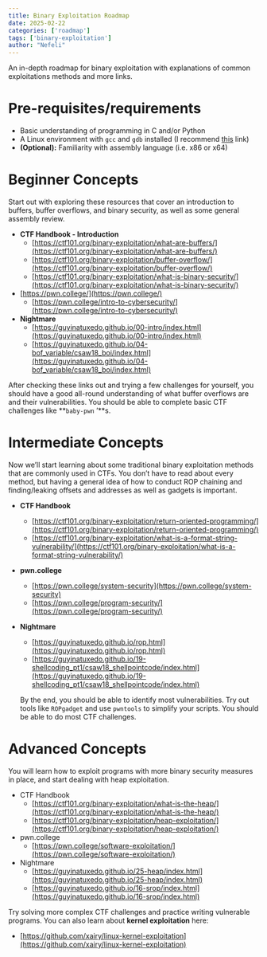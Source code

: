 ```yaml
---
title: Binary Exploitation Roadmap
date: 2025-02-22
categories: ['roadmap']
tags: ['binary-exploitation']
author: "Nefeli"
---
```


An in-depth roadmap for binary exploitation with explanations of common exploitations methods and more links.

# Pre-requisites/requirements

- Basic understanding of programming in C and/or Python
- A Linux environment with `gcc` and `gdb` installed (I recommend [this](https://infosecwriteups.com/pwndbg-gef-peda-one-for-all-and-all-for-one-714d71bf36b8/) link)
- **(Optional):** Familiarity with assembly language (i.e. x86 or x64)

# Beginner Concepts

Start out with exploring these resources that cover an introduction to buffers, buffer overflows, and binary security, as well as some general assembly review.

- **CTF Handbook - Introduction**
    - [https://ctf101.org/binary-exploitation/what-are-buffers/](https://ctf101.org/binary-exploitation/what-are-buffers/)
    - [https://ctf101.org/binary-exploitation/buffer-overflow/](https://ctf101.org/binary-exploitation/buffer-overflow/)
    - [https://ctf101.org/binary-exploitation/what-is-binary-security/](https://ctf101.org/binary-exploitation/what-is-binary-security/)
- [https://pwn.college/](https://pwn.college/)
    - [https://pwn.college/intro-to-cybersecurity/](https://pwn.college/intro-to-cybersecurity/)
- **Nightmare**
    - [https://guyinatuxedo.github.io/00-intro/index.html](https://guyinatuxedo.github.io/00-intro/index.html)
    - [https://guyinatuxedo.github.io/04-bof_variable/csaw18_boi/index.html](https://guyinatuxedo.github.io/04-bof_variable/csaw18_boi/index.html)

After checking these links out and trying a few challenges for yourself, you should have a good all-round understanding of what buffer overflows are and their vulnerabilities. You should be able to complete basic CTF challenges like **`baby-pwn` ’**s.

# Intermediate Concepts

Now we’ll start learning about some traditional binary exploitation methods that are commonly used in CTFs. You don’t have to read about every method, but having a general idea of how to conduct ROP chaining and finding/leaking offsets and addresses as well as gadgets is important.

- **CTF Handbook**
    - [https://ctf101.org/binary-exploitation/return-oriented-programming/](https://ctf101.org/binary-exploitation/return-oriented-programming/)
    - [https://ctf101.org/binary-exploitation/what-is-a-format-string-vulnerability/](https://ctf101.org/binary-exploitation/what-is-a-format-string-vulnerability/)
- **pwn.college**
    - [https://pwn.college/system-security](https://pwn.college/system-security)
    - [https://pwn.college/program-security/](https://pwn.college/program-security/)
- **Nightmare**
    - [https://guyinatuxedo.github.io/rop.html](https://guyinatuxedo.github.io/rop.html)
    - [https://guyinatuxedo.github.io/19-shellcoding_pt1/csaw18_shellpointcode/index.html](https://guyinatuxedo.github.io/19-shellcoding_pt1/csaw18_shellpointcode/index.html)
    
    By the end, you should be able to identify most vulnerabilities. Try out tools like `ROPgadget` and use `pwntools` to simplify your scripts. You should be able to do most CTF challenges.
    

# Advanced Concepts

You will learn how to exploit programs with more binary security measures in place, and start dealing with heap exploitation.

- CTF Handbook
    - [https://ctf101.org/binary-exploitation/what-is-the-heap/](https://ctf101.org/binary-exploitation/what-is-the-heap/)
    - [https://ctf101.org/binary-exploitation/heap-exploitation/](https://ctf101.org/binary-exploitation/heap-exploitation/)
- pwn.college
    - [https://pwn.college/software-exploitation/](https://pwn.college/software-exploitation/)
- Nightmare
    - [https://guyinatuxedo.github.io/25-heap/index.html](https://guyinatuxedo.github.io/25-heap/index.html)
    - [https://guyinatuxedo.github.io/16-srop/index.html](https://guyinatuxedo.github.io/16-srop/index.html)

Try solving more complex CTF challenges and practice writing vulnerable programs. You can also learn about **kernel exploitation** here:

- [https://github.com/xairy/linux-kernel-exploitation](https://github.com/xairy/linux-kernel-exploitation)
